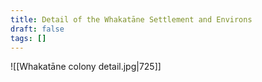 ```yaml
---
title: Detail of the Whakatāne Settlement and Environs
draft: false
tags: []
---
```

![[Whakatāne colony detail.jpg|725]]